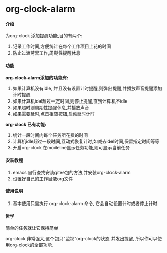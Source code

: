# org-clock-alarm

#### 介绍
为org-clock 添加提醒功能,目的有两个:

1. 记录工作时间,方便统计在每个工作项目上花的时间
2. 防止过渡劳累工作,周期性提醒休息

#### 功能
**org-clock-alarm添加的功能有:**

1. 如果计算机没有idle, 并且没有设置计时提醒,则弹出提醒,并播放声音提醒添加计时提醒
2. 如果计算机idel超过一定时间,则停止提醒,直到计算机不idle
3. 如果超时则周期性提醒休息,并播放声音
4. 如果需要延时,点击相应按钮,启动延时计时

**org-clock 已有功能:**

1. 统计一段时间内每个任务所花费的时间
2. 计算机idle超过一段时间,互动式恢复计时,如减去idel时间,保留指定时间等等
3. 开启org-clock 在modeline显示任务功能,则可显示当前任务



#### 安装教程

1.  emacs 自行查找安装gitee包的方法,并安装org-clock-alarm
2.  设置好自己的工作目录org文件

#### 使用说明

1.  基本使用只需执行 org-clock-alarm 命令, 它会自动设置计时或者停止计时

#### 哲学
简单的任务就让它保持简单

org-clock 非常强大,这个包只"监视"org-clock的状态,并发出提醒, 所以你可以使用org-clock的全部功能.
